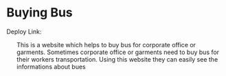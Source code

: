 # Buying Bus
Deploy Link: </br>

<ul>
  This is a website which helps to buy bus for corporate office or garments.
  Sometimes corporate office or garments need to buy bus for their workers transportation.
  Using this website they can easily see the informations about bues 
  </ul>
